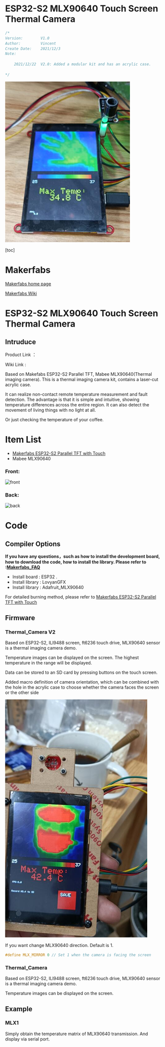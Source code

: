 # ESP32-S2 MLX90640 Touch Screen Thermal Camera 

```c++
/*
Version:		V1.0
Author:			Vincent
Create Date:	2021/12/3
Note:

	2021/12/22	V2.0: Added a modular kit and has an acrylic case.
	
*/
```
![](md_pic/main.jpg)


[toc]

# Makerfabs

[Makerfabs home page](https://www.makerfabs.com/)

[Makerfabs Wiki](https://makerfabs.com/wiki/index.php?title=Main_Page)

# ESP32-S2 MLX90640 Touch Screen Thermal Camera
## Intruduce

Product Link ：[]() 

Wiki Link : []() 

Based on Makefabs ESP32-S2 Parallel TFT, Mabee MLX90640(Thermal imaging camera). This is a thermal imaging camera kit, contains a laser-cut acrylic case. 

It can realize non-contact remote temperature measurement and fault detection. The advantage is that it is simple and intuitive, showing temperature differences across the entire region. It can also detect the movement of living things with no light at all.

Or just checking the temperature of your coffee.



# Item List

- [Makerfabs ESP32-S2 Parallel TFT with Touch](https://github.com/Makerfabs/Makerfabs-ESP32-S2-Parallel-TFT-with-Touch)
- Mabee MLX90640 


### Front:

![front](md_pic/front.jpg)

### Back:
![back](md_pic/back.jpg)


# Code


## Compiler Options

**If you have any questions，such as how to install the development board, how to download the code, how to install the library. Please refer to :[Makerfabs_FAQ](https://github.com/Makerfabs/Makerfabs_FAQ)**

- Install board : ESP32 .
- Install library : LovyanGFX
- Install library : Adafruit_MLX90640

For detailed burning method, please refer to [Makerfabs ESP32-S2 Parallel TFT with Touch](https://github.com/Makerfabs/Makerfabs-ESP32-S2-Parallel-TFT-with-Touch)

## Firmware

### Thermal_Camera V2

Based on ESP32-S2, ILI9488 screen, ft6236 touch drive, MLX90640 sensor is a thermal imaging camera demo. 

Temperature images can be displayed on the screen.  The highest temperature in the range will be displayed. 

Data can be stored to an SD card by pressing buttons on the touch screen.

Added macro definition of camera orientation, which can be combined with the hole in the acrylic case to choose whether the camera faces the screen or the other side

![firmware](md_pic/firmware.jpg)

If you want change MLX90640 direction. Default is 1.

```c++
#define MLX_MIRROR 0 // Set 1 when the camera is facing the screen
```



### Thermal_Camera

Based on ESP32-S2, ILI9488 screen, ft6236 touch drive, MLX90640 sensor is a thermal imaging camera demo. 

Temperature images can be displayed on the screen.



## Example

### MLX1

Simply obtain the temperature matrix of MLX90640 transmission. And  display via serial port.

